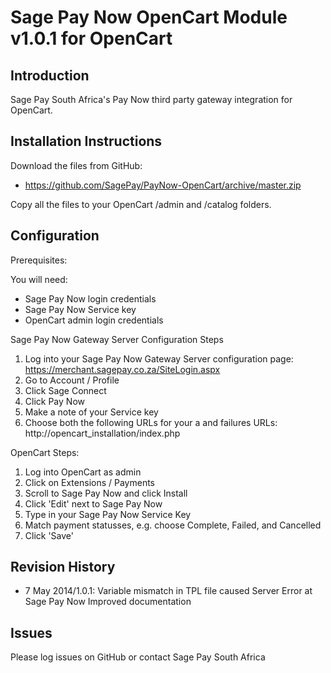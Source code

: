 Sage Pay Now OpenCart Module v1.0.1 for OpenCart
================================================

Introduction
------------
Sage Pay South Africa's Pay Now third party gateway integration for OpenCart.

Installation Instructions
-------------------------

Download the files from GitHub:
* https://github.com/SagePay/PayNow-OpenCart/archive/master.zip

Copy all the files to your OpenCart /admin and /catalog folders.

Configuration
-------------

Prerequisites:

You will need:
* Sage Pay Now login credentials
* Sage Pay Now Service key
* OpenCart admin login credentials

Sage Pay Now Gateway Server Configuration Steps

1. Log into your Sage Pay Now Gateway Server configuration page:
	https://merchant.sagepay.co.za/SiteLogin.aspx
2. Go to Account / Profile
3. Click Sage Connect
4. Click Pay Now
5. Make a note of your Service key
6. Choose both the following URLs for your a and failures URLs:
	http://opencart_installation/index.php

OpenCart Steps:

1. Log into OpenCart as admin
2. Click on Extensions / Payments
3. Scroll to Sage Pay Now and click Install
4. Click 'Edit' next to Sage Pay Now
5. Type in your Sage Pay Now Service Key
6. Match payment statusses, e.g. choose Complete, Failed, and Cancelled
7. Click 'Save'

Revision History
----------------
* 7 May 2014/1.0.1:	Variable mismatch in TPL file caused Server Error at Sage Pay Now
			Improved documentation

Issues
------
Please log issues on GitHub or contact Sage Pay South Africa
